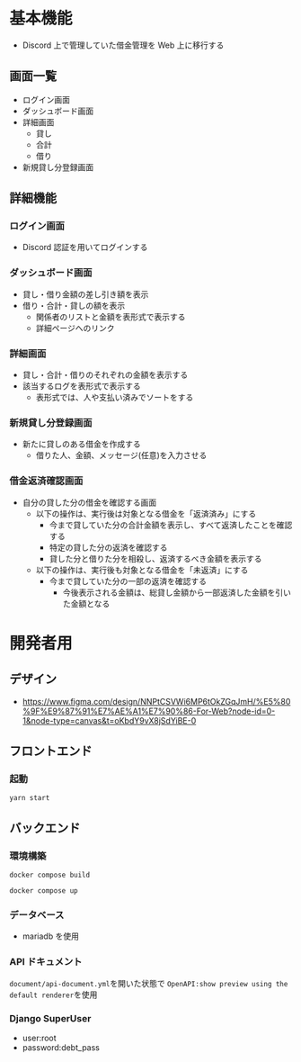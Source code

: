 # 基本機能

- Discord 上で管理していた借金管理を Web 上に移行する

## 画面一覧

- ログイン画面
- ダッシュボード画面
- 詳細画面
  - 貸し
  - 合計
  - 借り
- 新規貸し分登録画面

## 詳細機能

### ログイン画面

- Discord 認証を用いてログインする

### ダッシュボード画面

- 貸し・借り金額の差し引き額を表示
- 借り・合計・貸しの額を表示
  - 関係者のリストと金額を表形式で表示する
  - 詳細ページへのリンク

### 詳細画面

- 貸し・合計・借りのそれぞれの金額を表示する
- 該当するログを表形式で表示する
  - 表形式では、人や支払い済みでソートをする

### 新規貸し分登録画面

- 新たに貸しのある借金を作成する
  - 借りた人、金額、メッセージ(任意)を入力させる

### 借金返済確認画面

- 自分の貸した分の借金を確認する画面
  - 以下の操作は、実行後は対象となる借金を「返済済み」にする
    - 今まで貸していた分の合計金額を表示し、すべて返済したことを確認する
    - 特定の貸した分の返済を確認する
    - 貸した分と借りた分を相殺し、返済するべき金額を表示する
  - 以下の操作は、実行後も対象となる借金を「未返済」にする
    - 今まで貸していた分の一部の返済を確認する
      - 今後表示される金額は、総貸し金額から一部返済した金額を引いた金額となる

# 開発者用

## デザイン

- https://www.figma.com/design/NNPtCSVWi6MP6tOkZGqJmH/%E5%80%9F%E9%87%91%E7%AE%A1%E7%90%86-For-Web?node-id=0-1&node-type=canvas&t=oKbdY9vX8jSdYiBE-0

## フロントエンド

### 起動

```
yarn start
```

## バックエンド

### 環境構築

```
docker compose build
```

```
docker compose up
```

### データベース

- mariadb を使用

### API ドキュメント

`document/api-document.yml`を開いた状態で
`OpenAPI:show preview using the default renderer`を使用

### Django SuperUser

- user:root
- password:debt_pass
